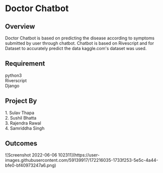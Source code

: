 <h1>Doctor Chatbot</h1>

<h2>Overview</h2>

<p>Doctor Chatbot is based on predicting the disease according to symptoms submitted by user through chatbot.
Chatbot is based on Rivescript and for Dataset to accurately predict the data kaggle.com's dataset was
used. </p>

<h2>Requirement</h2>

python3<br>
Riverscript<br>
Django<br>


<h2>Project By</h2>
1. Sulav Thapa<br>
2. Sushil Bhatta<br>
3. Rajendra Rawal<br>
4. Samriddha Singh<br>

<h2>Outcomes</h2>
![Screenshot 2022-06-06 102311](https://user-images.githubusercontent.com/59139917/172216035-1733f253-5e5c-4a44-bfe0-bf40973247a6.png)

